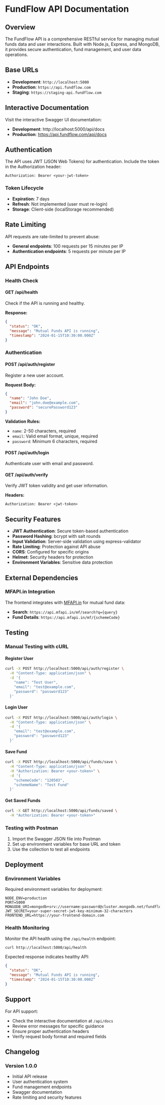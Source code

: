 # FundFlow API Documentation

## Overview

The FundFlow API is a comprehensive RESTful service for managing mutual funds data and user interactions. Built with Node.js, Express, and MongoDB, it provides secure authentication, fund management, and user data operations.

## Base URLs

- **Development**: `http://localhost:5000`
- **Production**: `https://api.fundflow.com`
- **Staging**: `https://staging-api.fundflow.com`

## Interactive Documentation

Visit the interactive Swagger UI documentation:
- **Development**: http://localhost:5000/api/docs
- **Production**: https://api.fundflow.com/api/docs

## Authentication

The API uses JWT (JSON Web Tokens) for authentication. Include the token in the Authorization header:

```
Authorization: Bearer <your-jwt-token>
```

### Token Lifecycle
- **Expiration**: 7 days
- **Refresh**: Not implemented (user must re-login)
- **Storage**: Client-side (localStorage recommended)

## Rate Limiting

API requests are rate-limited to prevent abuse:

- **General endpoints**: 100 requests per 15 minutes per IP
- **Authentication endpoints**: 5 requests per minute per IP

## API Endpoints

### Health Check

#### GET /api/health
Check if the API is running and healthy.

**Response:**
```json
{
  "status": "OK",
  "message": "Mutual Funds API is running",
  "timestamp": "2024-01-15T10:30:00.000Z"
}
```

### Authentication

#### POST /api/auth/register
Register a new user account.

**Request Body:**
```json
{
  "name": "John Doe",
  "email": "john.doe@example.com",
  "password": "securePassword123"
}
```

**Validation Rules:**
- `name`: 2-50 characters, required
- `email`: Valid email format, unique, required
- `password`: Minimum 6 characters, required


#### POST /api/auth/login
Authenticate user with email and password.

#### GET /api/auth/verify
Verify JWT token validity and get user information.

**Headers:**
```
Authorization: Bearer <jwt-token>
```
## Security Features

- **JWT Authentication**: Secure token-based authentication
- **Password Hashing**: bcrypt with salt rounds
- **Input Validation**: Server-side validation using express-validator
- **Rate Limiting**: Protection against API abuse
- **CORS**: Configured for specific origins
- **Helmet**: Security headers for protection
- **Environment Variables**: Sensitive data protection

## External Dependencies

### MFAPI.in Integration
The frontend integrates with [MFAPI.in](https://www.mfapi.in) for mutual fund data:

- **Search**: `https://api.mfapi.in/mf/search?q={query}`
- **Fund Details**: `https://api.mfapi.in/mf/{schemeCode}`

## Testing

### Manual Testing with cURL

#### Register User
```bash
curl -X POST http://localhost:5000/api/auth/register \
  -H "Content-Type: application/json" \
  -d '{
    "name": "Test User",
    "email": "test@example.com",
    "password": "password123"
  }'
```

#### Login User
```bash
curl -X POST http://localhost:5000/api/auth/login \
  -H "Content-Type: application/json" \
  -d '{
    "email": "test@example.com",
    "password": "password123"
  }'
```

#### Save Fund
```bash
curl -X POST http://localhost:5000/api/funds/save \
  -H "Content-Type: application/json" \
  -H "Authorization: Bearer <your-token>" \
  -d '{
    "schemeCode": "120503",
    "schemeName": "Test Fund"
  }'
```

#### Get Saved Funds
```bash
curl -X GET http://localhost:5000/api/funds/saved \
  -H "Authorization: Bearer <your-token>"
```

### Testing with Postman

1. Import the Swagger JSON file into Postman
2. Set up environment variables for base URL and token
3. Use the collection to test all endpoints

## Deployment

### Environment Variables

Required environment variables for deployment:

```env
NODE_ENV=production
PORT=5000
MONGODB_URI=mongodb+srv://username:password@cluster.mongodb.net/fundflow
JWT_SECRET=your-super-secret-jwt-key-minimum-32-characters
FRONTEND_URL=https://your-frontend-domain.com
```

### Health Monitoring

Monitor the API health using the `/api/health` endpoint:

```bash
curl http://localhost:5000/api/health
```

Expected response indicates healthy API:
```json
{
  "status": "OK",
  "message": "Mutual Funds API is running",
  "timestamp": "2024-01-15T10:30:00.000Z"
}
```

## Support

For API support:
- Check the interactive documentation at `/api/docs`
- Review error messages for specific guidance
- Ensure proper authentication headers
- Verify request body format and required fields

## Changelog

### Version 1.0.0
- Initial API release
- User authentication system
- Fund management endpoints
- Swagger documentation
- Rate limiting and security features